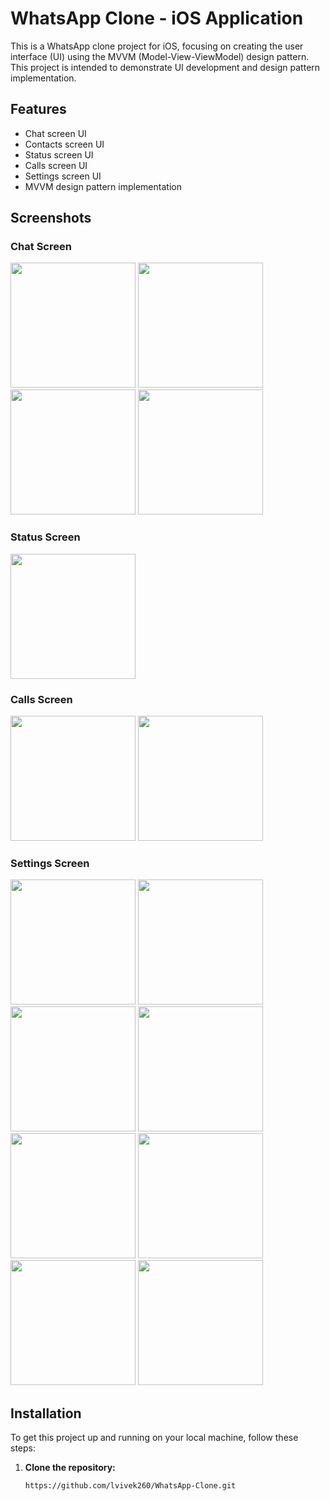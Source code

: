 # WhatsApp Clone - iOS Application

This is a WhatsApp clone project for iOS, focusing on creating the user interface (UI) using the MVVM (Model-View-ViewModel) design pattern. This project is intended to demonstrate UI development and design pattern implementation.

## Features

- Chat screen UI
- Contacts screen UI
- Status screen UI
- Calls screen UI
- Settings screen UI
- MVVM design pattern implementation

## Screenshots

### Chat Screen
<img src="https://github.com/lvivek260/WhatsApp-Clone/assets/111556464/834dcc77-70d3-47b7-aa9c-eff2c6d088e6" width="200">
<img src="https://github.com/lvivek260/WhatsApp-Clone/assets/111556464/f694502e-9861-484e-b98d-7c4d24606e36" width="200">
<img src="https://github.com/lvivek260/WhatsApp-Clone/assets/111556464/1e90e186-d730-4e90-bc85-d5a2d56ada89" width="200">
<img src="https://github.com/lvivek260/WhatsApp-Clone/assets/111556464/1658977e-fd51-499e-b13c-214af509eefc" width="200">

### Status Screen
<img src="https://github.com/lvivek260/WhatsApp-Clone/assets/111556464/59417811-6d60-47d2-ae17-d73967bc5650" width="200">

### Calls Screen
<img src="https://github.com/lvivek260/WhatsApp-Clone/assets/111556464/6f990adc-c0e4-43b6-ace3-a9b28c853dc0" width="200">
<img src="https://github.com/lvivek260/WhatsApp-Clone/assets/111556464/556a093f-55e3-40e5-9296-26a00568ae1f" width="200">

### Settings Screen
<img src="https://github.com/lvivek260/WhatsApp-Clone/assets/111556464/5da2940f-f241-4018-9e84-cf4698b197af" width="200">
<img src="https://github.com/lvivek260/WhatsApp-Clone/assets/111556464/505b0948-a367-4d13-85ef-0a605aea24e3" width="200">
<img src="https://github.com/lvivek260/WhatsApp-Clone/assets/111556464/f40ec035-b52b-4a8b-bc64-d59a8ff41097" width="200">
<img src="https://github.com/lvivek260/WhatsApp-Clone/assets/111556464/641e3dfe-ef9b-4848-a6a2-a1c72db7590e" width="200">
<img src="https://github.com/lvivek260/WhatsApp-Clone/assets/111556464/0b343422-b02f-47ef-8ba4-3b0954289cae" width="200">
<img src="https://github.com/lvivek260/WhatsApp-Clone/assets/111556464/4b824d4e-04bd-4446-b9da-7f4ba8851c0f" width="200">
<img src="https://github.com/lvivek260/WhatsApp-Clone/assets/111556464/3d6aa7b0-6c47-41c1-ab69-6d4450ed986b" width="200">
<img src="https://github.com/lvivek260/WhatsApp-Clone/assets/111556464/9658d4a0-59f5-4ac1-889d-7da37ef5cbe4" width="200">


## Installation

To get this project up and running on your local machine, follow these steps:

1. **Clone the repository:**

   ```bash
   https://github.com/lvivek260/WhatsApp-Clone.git
